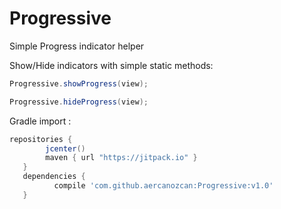 # Progressive
Simple Progress indicator helper



Show/Hide indicators with simple static methods:
```java
Progressive.showProgress(view);

Progressive.hideProgress(view);
```
Gradle import :
```gradle
repositories { 
        jcenter()
        maven { url "https://jitpack.io" }
   }
   dependencies {
          compile 'com.github.aercanozcan:Progressive:v1.0'
   }
```
